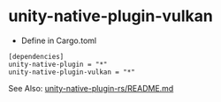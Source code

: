 unity-native-plugin-vulkan
====

* Define in Cargo.toml
```cargo
[dependencies]
unity-native-plugin = "*"
unity-native-plugin-vulkan = "*"
```

See Also: [unity-native-plugin-rs/README.md](../README.md)

